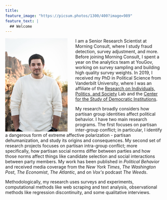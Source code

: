 ```yaml
---
title: 
feature_image: "https://picsum.photos/1300/400?image=989"
feature_text: |
  ## Welcome
---
```


<img src="/man/figures/headshot.jpeg" align="left" width=200 style="float:left; padding-right:25px" /> I am a Senior Research Scientist at Morning Consult, where I study fraud detection, survey adjustment, and more. Before joining Morning Consult, I spent a year on the analytics team at YouGov, working on survey sampling and building high quality survey weights. In 2019, I received my PhD in Political Science from Vanderbilt University, where I was an affiliate of the [Research on Individuals, Politics, and Society](https://www.vanderbilt.edu/rips/) Lab and the [Center for the Study of Democratic Institutions](https://www.vanderbilt.edu/csdi/). 

My research broadly considers how partisan group identities affect political behavior. I have two main research programs. The first focuses on partisan inter-group conflict; in particular, I identify a dangerous form of extreme affective polarization - partisan dehumanization, and study its origins and consequences. My second set of research projects focuses on partisan intra-group conflict; more specifically, how partisan social norms differ between parties and how those norms affect things like candidate selection and social interactions between party members. My work has been published in *Political Behavior* and received media coverage from the *New York Times*, *The Washington Post*, *The Economist*, *The Atlantic*, and on *Vox's* podcast *The Weeds*. 

Methodologically, my research uses surveys and experiments, computational methods like web scraping and text analysis, observational methods like regression discontinuity, and some qualitative interviews. 
